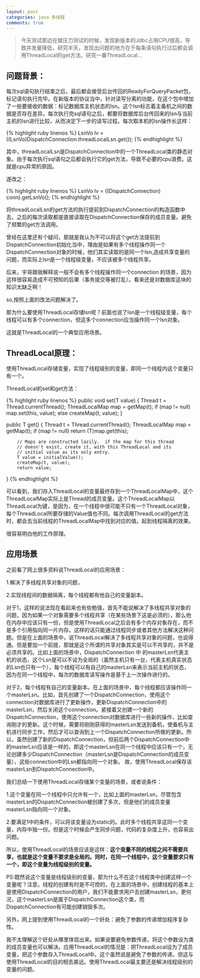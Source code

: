 ```yaml
---
layout: post
categories: java 多线程
comments: true
---
```


> 今天测试那边在做压力测试的时候，发现新版本的Jdbc占用CPU很高，导致并发量降低，研究半天，发现出问题的地方在于每条语句执行过后都会调用ThreadLocal的get方法。研究一番ThreadLocal...

## **问题背景**：

每次sql语句执行结束之后，最后都会接受后台传回的ReadyForQueryPacket包，标记语句执行完毕。在新版本的协议当中，针对读写分离的功能，在这个包中增加了一些要接收的数据：标记数据库主机状态的lsn。这个lsn标志着主备机之间的数据是否存在差异。每次执行完sql语句之后，都要将数据库后台传回来的lsn与当前主机的lsn进行比较，从而决定下一步的读写过程。每次取本机的lsn操作长这样：

{% highlight ruby linenos %}
LsnVo lv = ((LsnVo)DispatchConnection.threadLocalLsn.get());
{% endhighlight %}

其中，threadLocalLsn是DispatchConnection中的一个ThreadLocal类的静态对象。由于每次执行sql语句之后都会执行它的get方法，导致不必要的cpu浪费。这就是cpu异常的原因。

遂改之：

{% highlight ruby linenos %}
LsnVo lv = ((DispatchConnection) conn).getLsnVo();
{% endhighlight %}

将threadLocalLsn的get方法的执行提前到DispatchConnection的构造函数中去，之后的每次读取都是直接读取在DispatchConnection保存的成员变量。避免了频繁的get方法调用。

曾经在这里还有个疑问，那就是我认为不可以将这个get方法提前到DispatchConnection初始化当中，理由是如果有多个线程操作同一个DispatchConnection对象的时候，他们其实读取的是同一个lsn,造成共享变量的问题，而实际上lsn是一个线程级变量，不应该被多个线程共享。

后来，宇哥跟我解释说一般不会有多个线程操作同一个connection 的场景，因为这样很容易造成不可预知的后果（事务提交等被打乱）。看来还是对数据库这块的知识太缺乏啊！

so,按照上面的改法问题解决了。

那为什么要使用ThreadLocal存储lsn呢？前面也说了lsn是一个线程级变量，每个线程可以有多个connection，但这多个connection应当操作同一个lsn对象。

这就是ThreadLocal的一个典型应用场景。

## **ThreadLocal原理**：

使用ThreadLocal存储变量，实现了线程级别的变量，即同一个线程内这个变量只有一个。

ThreadLocal的set和get方法：

{% highlight ruby linenos %}
public void set(T value) {
        Thread t = Thread.currentThread();
        ThreadLocalMap map = getMap(t);
        if (map != null)
            map.set(this, value);
        else
            createMap(t, value);
}

public T get() {
        Thread t = Thread.currentThread();
        ThreadLocalMap map = getMap(t);
        if (map != null)
            return (T)map.get(this);

        // Maps are constructed lazily.  if the map for this thread
        // doesn't exist, create it, with this ThreadLocal and its
        // initial value as its only entry.
        T value = initialValue();
        createMap(t, value);
        return value;
}
{% endhighlight %}

可以看到，我们存入ThreadLocal的变量最终存到一个ThreadLocalMap中，这个ThreadLocalMap实际上是Thread的成员变量。这个ThreadLocalMap以ThreadLocal为键，是因为，在一个线程中很可能不只有一个ThreadLocal对象，每个ThreadLocal所要存储的Value值也不同。每次调用ThreadLocal的get方法时，都会去当前线程的ThreadLocalMap中找到对应的值。起到线程隔离的效果。

很容易明白他的工作原理。

## **应用场景**

之前看了网上很多资料说ThreadLocal的应用场景：

1.解决了多线程共享对象的问题，

2.实现线程间的数据隔离，每个线程都有他自己的变量副本。

对于1，这样的说法现在看起来也有些勉强，首先不能说解决了多线程共享对象的问题，因为如果一个对象需要多个线程共享（在某些场景下这是必须的），那么他在内存中应该只有一份，但是使用ThreadLocal之后会有多个内存对象存在，而不是多个引用指向同一片内存。这样的话只能通过线程同步或者其他方法解决这种问题。但是在上面的场景中，说ThreadLocal解决了多线程共享对象的问题，也说得通。但是要加一个前提，那就是这个所谓的共享对象其实是可以不共享的，并不是必须共享的。比如上面的场景中，DispatchConnection 中 的masterLsn代表主机的状态，这个Lsn是可以不设为全局的（虽然主机只有一台，代表主机真实状态的Lsn也只有一个），每个线程可以有自己的masterLsn来表示当前主机的状态，因为在同一个线程中，每次的数据库读写操作是基于上一次操作进行的。

对于2，每个线程有自己的变量副本。在上面的场景中，每个线程都应该操作同一个masterLsn。比如，首先创建了一个DispatchConnection，使用这个connection对数据库进行了更新操作，更新DispatchConnection中的masterLsn，然后关闭这个connection。紧接着又创建一个新的DispatchConnection，使用这个connection对数据库进行一些新的操作，比如查询刚才的更新。这个时候，需要将刚刚获得的masterLsn发送到备机，使备机与主机进行同步工作，然后才可以查询到上一个DispatchConnection所做的更新。所以，虽然创建了新的DispatchConnection，但前后两个DispatchConnection中的masterLsn应该是一样的，即这个masterLsn在同一个线程中应该只有一个，无论创建多少DispatchConnection（masterLsn是DispatchConnection的成员变量），这些connection中的Lsn都指向同一个对象。 故，使用ThreadLocal保存该masterLsn到DispatchConnection中。

我们总结一下使用ThreadLocal存储某个变量的场景，或者说条件：

1.这个变量在同一个线程中只允许有一个，比如上面的masterLsn，尽管包含masterLsn的DispatchConnection被创建了多次，但是他们的成员变量masterLsn指向同一个对象。

2.要满足1中的条件，可以将该变量设为static的。此时多个线程共享这同一个变量，内存中独一份。但是这个时候会产生同步问题，代码的复杂度上升，也容易出问题。

所以，使用ThreadLocal的场景应该是这样：**这个变量不同的线程之间不需要共享，也就是这个变量不要求是全局的。同时，在同一个线程中，这个变量要求只有一个，即这个变量为线程级别的变量。**

PS:既然说这个变量是线程级别的变量，那为什么不在这个线程类中创建这样一个变量呢？注意，线程的创建有时是不可控的，在上面的场景中，创建线程的基本上是使用DispatchConnection的用户，我们不能要求用户去创建masterLsn，更何况，这个masterLsn是属于DispatchConnection这个类，而DispatchConnection有可能创建销毁多次。

另外，网上提到使用ThreadLocal的一个好处：避免了参数的传递增加程序复杂性。

我不太理解这个好处从哪里体现出来。如果说要避免参数传递，将这个参数设为类的成员变量也可以解决。应用ThreadLocal的情况是：把ThreadLocal设为了成员变量，把这个参数存入ThreadLocal中。这个虽然说是避免了参数的传递，但这与使用ThreadLocal的目的相去甚远。使用ThreadLocal最主要还是解决线程级别的变量的问题。
